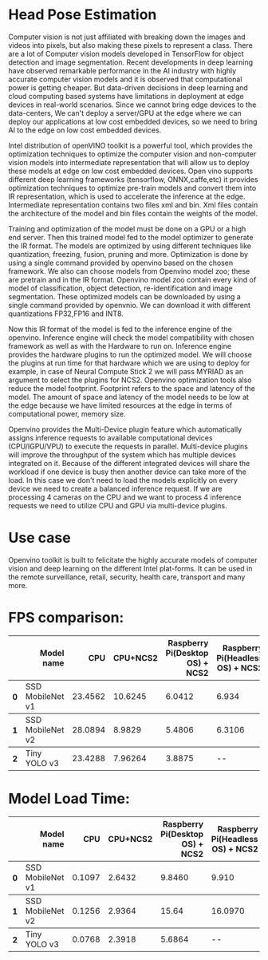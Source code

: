 # Head Pose Estimation

Computer vision is not just affiliated with breaking down the images and videos into pixels, but also making these pixels to represent a class. There are a lot of Computer vision models developed in TensorFlow for object detection and image segmentation. Recent developments in deep learning have observed remarkable performance in the AI industry with highly accurate computer vision models and it is observed that computational power is getting cheaper. But data-driven decisions in deep learning and cloud computing based systems have limitations in deployment at edge devices in real-world scenarios. Since we cannot bring edge devices to the data-centers, We can't deploy a server/GPU at the edge where we can deploy our applications at low cost embedded devices, so we need to bring AI to the edge on low cost embedded devices.

Intel distribution of openVINO toolkit is a powerful tool, which provides the optimization techniques to optimize the computer vision and non-computer vision  models into intermediate representation that will allow us to deploy these models at edge on low cost embedded devices. Open vino supports different deep learning frameworks (tensorflow, ONNX,caffe,etc) it provides optimization techniques to optimize pre-train models and convert them into IR representation, which is used to accelerate the inference at the edge. Intermediate representation contains two files xml and bin. Xml files contain the architecture of the model and bin files contain the weights of the model.

Training and optimization of the model must be done on a GPU or a high end server. Then this trained model fed to the model optimizer to generate the IR format. The models are optimized by using different techniques like quantization, freezing, fusion, pruning and more. Optimization is done by using a single command provided by openvino based on the chosen framework. We also can choose models from Openvino model zoo; these are pretrain and in the IR format. Openvino model zoo contain every kind of model of classification, object detection, re-identification and image segmentation. These optimized models can be downloaded by using a single command provided by openvnio. We can download it with different quantizations FP32,FP16 and INT8.  

Now this IR format of the model is fed to the inference engine of the openvino. Inference engine will check the model compatibility with chosen framework as well as with the Hardware to run on. Inference engine provides the hardware plugins to run the optimized model. We will choose the plugins at run time for that hardware which we are using to deploy for example, in case of Neural Compute Stick 2 we will pass MYRIAD as an argument to select the plugins for NCS2.
Openvino optimization tools also reduce the model footprint. Footprint refers to the space and latency of the model. The amount of space and latency of the model needs to be low at the edge because we have limited resources at the edge in terms of computational power, memory size. 

Openvino provides the Multi-Device plugin feature which automatically assigns inference requests to available computational devices (CPU/IGPU/VPU) to execute the requests in parallel. Multi-device plugins will improve the throughput of the system which has multiple devices integrated on it. Because of the different integrated devices will share the workload if one device is busy then another device can take more of the load. In this case we don't need to load the models explicitly on every device we need to create a balanced inference request. If we are processing 4 cameras on the CPU and we want to process 4 inference requests we need to utilize CPU and GPU via multi-device plugins.

# Use case
Openvino toolkit is built to felicitate the highly accurate models of computer vision and deep learning on the different Intel plat-forms. It can be used in the remote surveillance, retail, security, health care, transport and many more.

# FPS comparison:
<table>
  <thead>
    <tr style="text-align: right;">
      <th></th>
      <th>Model name</th>
      <th>CPU</th>
      <th>CPU+NCS2</th>
      <th>Raspberry Pi(Desktop OS) + NCS2</th>
      <th>Raspberry Pi(Headless OS) + NCS2</th>
    </tr>
  </thead>
  <tbody>
    <tr>
      <th>0</th>
      <td>SSD MobileNet v1</td>
      <td>23.4562</td>
      <td>10.6245</td>
      <td>6.0412</td> 
      <td>6.934</td> 
    </tr>
  </tbody>    
  <tbody>
    <tr>
      <th>1</th>
      <td>SSD MobileNet v2</td>
      <td>28.0894</td>
      <td>8.9829</td>
      <td>5.4806</td> 
      <td>6.3106</td> 
    </tr>
  </tbody>  
  <tbody>
    <tr>
      <th>2</th>
      <td>Tiny YOLO v3</td>
      <td>23.4288</td>
      <td>7.96264</td>
      <td>3.8875</td> 
      <td>--</td> 
    </tr>
  </tbody>  
</table>

# Model Load Time:
<table>
  <thead>
    <tr style="text-align: right;">
      <th></th>
      <th>Model name</th>
      <th>CPU</th>
      <th>CPU+NCS2</th>
      <th>Raspberry Pi(Desktop OS) + NCS2</th>
      <th>Raspberry Pi(Headless OS) + NCS2</th>
    </tr>
  </thead>
  <tbody>
    <tr>
      <th>0</th>
      <td>SSD MobileNet v1</td>
      <td>0.1097</td>
      <td>2.6432</td>
      <td>9.8460</td> 
      <td>9.910</td> 
    </tr>
  </tbody>    
  <tbody>
    <tr>
      <th>1</th>
      <td>SSD MobileNet v2</td>
      <td>0.1256</td>
      <td>2.9364</td>
      <td>15.64</td> 
      <td>16.0970</td> 
    </tr>
  </tbody>  
  <tbody>
    <tr>
      <th>2</th>
      <td>Tiny YOLO v3</td>
      <td>0.0768</td>
      <td>2.3918</td>
      <td>5.6864</td> 
      <td>--</td> 
    </tr>
  </tbody>  
</table>

